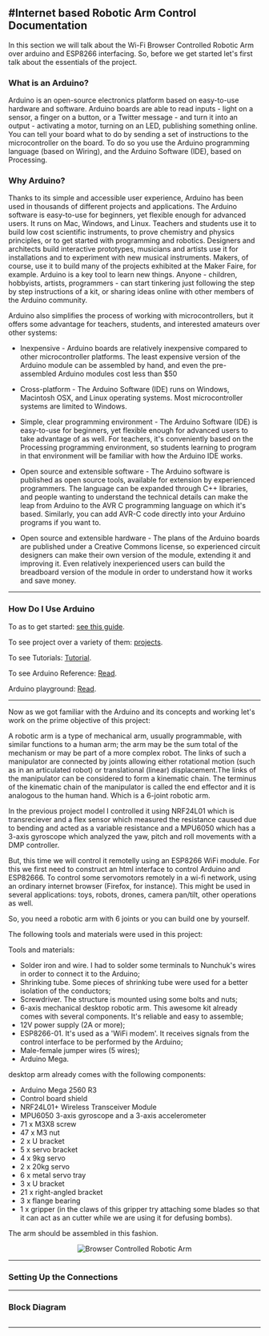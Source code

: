 #Internet based Robotic Arm Control Documentation
---
In this section we will talk about the Wi-Fi Browser Controlled Robotic Arm over arduino and ESP8266 interfacing. So, before we get started let's first talk about the essentials of the project.

<h3> What is an Arduino? </h3>

Arduino is an open-source electronics platform based on easy-to-use hardware and software. Arduino boards are able to read inputs - light on a sensor, a finger on a button, or a Twitter message - and turn it into an output - activating a motor, turning on an LED, publishing something online. You can tell your board what to do by sending a set of instructions to the microcontroller on the board. To do so you use the Arduino programming language (based on Wiring), and the Arduino Software (IDE), based on Processing.

<h3> Why Arduino? </h3>

Thanks to its simple and accessible user experience, Arduino has been used in thousands of different projects and applications. The Arduino software is easy-to-use for beginners, yet flexible enough for advanced users. It runs on Mac, Windows, and Linux. Teachers and students use it to build low cost scientific instruments, to prove chemistry and physics principles, or to get started with programming and robotics. Designers and architects build interactive prototypes, musicians and artists use it for installations and to experiment with new musical instruments. Makers, of course, use it to build many of the projects exhibited at the Maker Faire, for example. Arduino is a key tool to learn new things. Anyone - children, hobbyists, artists, programmers - can start tinkering just following the step by step instructions of a kit, or sharing ideas online with other members of the Arduino community.

Arduino also simplifies the process of working with microcontrollers, but it offers some advantage for teachers, students, and interested amateurs over other systems:

* Inexpensive - Arduino boards are relatively inexpensive compared to other microcontroller platforms. The least expensive version of the Arduino module can be assembled by hand, and even the pre-assembled Arduino modules cost less than \$50

* Cross-platform - The Arduino Software (IDE) runs on Windows, Macintosh OSX, and Linux operating systems. Most microcontroller systems are limited to Windows.

* Simple, clear programming environment - The Arduino Software (IDE) is easy-to-use for beginners, yet flexible enough for advanced users to take advantage of as well. For teachers, it's conveniently based on the Processing programming environment, so students learning to program in that environment will be familiar with how the Arduino IDE works.

* Open source and extensible software - The Arduino software is published as open source tools, available for extension by experienced programmers. The language can be expanded through C++ libraries, and people wanting to understand the technical details can make the leap from Arduino to the AVR C programming language on which it's based. Similarly, you can add AVR-C code directly into your Arduino programs if you want to.

* Open source and extensible hardware - The plans of the Arduino boards are published under a Creative Commons license, so experienced circuit designers can make their own version of the module, extending it and improving it. Even relatively inexperienced users can build the breadboard version of the module in order to understand how it works and save money.

---

<h3> How Do I Use Arduino </h3>

To as to get started: [see this guide](https://www.arduino.cc/en/Guide).

To see project over a variety of them: [projects](https://create.arduino.cc/projecthub).

To see Tutorials: [Tutorial](https://www.arduino.cc/en/Tutorial/HomePage).

To see Arduino Reference: [Read](https://www.arduino.cc/reference/en/).

Arduino playground: [Read](https://playground.arduino.cc/).

---

Now as we got familiar with the Arduino and its concepts and working let's work on the prime objective of this project:

A robotic arm is a type of mechanical arm, usually programmable, with similar functions to a human arm; the arm may be the sum total of the mechanism or may be part of a more complex robot. The links of such a manipulator are connected by joints allowing either rotational motion (such as in an articulated robot) or translational (linear) displacement.The links of the manipulator can be considered to form a kinematic chain. The terminus of the kinematic chain of the manipulator is called the end effector and it is analogous to the human hand. Which is a 6-joint robotic arm.

In the previous project model I controlled it using NRF24L01 which is transreciever and a flex sensor which measured the resistance caused due to bending and acted as a variable resistance and a MPU6050 which has a 3-axis gyroscope which analyzed the yaw, pitch and roll movements with a DMP controller.

But, this time we will control it remotelly using an ESP8266 WiFi module. For this we first need to construct an html interface to control Arduino and ESP82666. To control some servomotors remotely in a wi-fi network, using an ordinary internet browser (Firefox, for instance). This might be used in several applications: toys, robots, drones, camera pan/tilt, other operations as well.

So, you need a robotic arm with 6 joints or you can build one by yourself. 

The following tools and materials were used in this project:

Tools and materials:
* Solder iron and wire. I had to solder some terminals to Nunchuk's wires in order to connect it to the Arduino;
* Shrinking tube. Some pieces of shrinking tube were used for a better isolation of the conductors;
* Screwdriver. The structure is mounted using some bolts and nuts;
* 6-axis mechanical desktop robotic arm. This awesome kit already comes with several components. It's reliable and easy to assemble;
* 12V power supply (2A or more);
* ESP8266-01. It's used as a 'WiFi modem'. It receives signals from the control interface to be performed by the Arduino;
* Male-female jumper wires (5 wires);
* Arduino Mega. 

desktop arm already comes with the following components:

* Arduino Mega 2560 R3 
* Control board shield
* NRF24L01+ Wireless Transceiver Module
* MPU6050 3-axis gyroscope and a 3-axis accelerometer
* 71 x M3X8 screw
* 47 x M3 nut
* 2 x U bracket
* 5 x servo bracket
* 4 x 9kg servo 
* 2 x 20kg servo 
* 6 x metal servo tray
* 3 x U bracket
* 21 x right-angled bracket
* 3 x flange bearing
* 1 x gripper (in the claws of this gripper try attaching some blades so that it can act as an cutter while we are using it for defusing bombs).

The arm should be assembled in this fashion.


<p align="center">
<img src="https://user-images.githubusercontent.com/43617730/103358351-66ec7d80-4adb-11eb-8156-ce24c569a367.png" alt="Browser Controlled Robotic Arm"/>
</p>

---

<h3> Setting Up the Connections </h3>


---

<h3> Block Diagram </h3>

<p align="center">
<img src=" " alt=""/>
</p>

---


